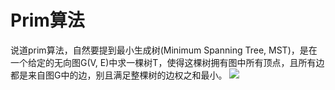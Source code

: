 # Prim算法
说道prim算法，自然要提到最小生成树(Minimum Spanning Tree, MST)，是在一个给定的无向图G(V, E)中求一棵树T，使得这棵树拥有图中所有顶点，且所有边都是来自图G中的边，别且满足整棵树的边权之和最小。
![](https://github.com/Jaborie203/Review-Data-Structure/tree/master/%E5%9B%BE/images/mst.gif)
